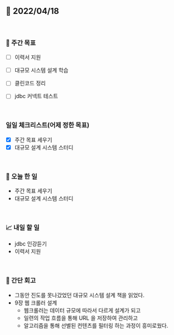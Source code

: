 ## 📅 2022/04/18

<br/>

### 🏹 주간 목표

- [ ] 이력서 지원
- [ ] 대규모 시스템 설계 학습
- [ ] 클린코드 정리
- [ ] jdbc 커넥트 테스트


<br/>

### 일일 체크리스트(어제 정한 목표)

- [x] 주간 목표 세우기
- [x] 대규모 설계 시스템 스터디

<br/>

### 💯 오늘 한 일

- 주간 목표 세우기
- 대규모 설계 시스템 스터디

<br/>

### 📈 내일 할 일

- jdbc 인강듣기
- 이력서 지원

<br/>

### 🧐 간단 회고

- 그동안 진도를 못나갔었던 대규모 시스템 설계 책을 읽었다. 
- 9장 웹 크롤러 설계
    - 웹크롤러는 데이터 규모에 따라서 다르게 설계가 되고
    - 일련의 작업 흐름을 통해 URL 을 저장하여 관리하고
    - 알고리즘을 통해 선별된 컨텐츠를 필터링 하는 과정이 흥미로웠다. 

